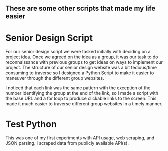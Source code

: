 ## These are some other scripts that made my life easier

# Senior Design Script
For our senior design script we were tasked initially with deciding on a project idea. Once we agreed on the idea as a group, it was our task to do reconnaissance with previous groups to get ideas on ways to implement our project. The structure of our senior design website was a bit tedious/time consuming to traverse so I designed a Python Script to make it easier to maneuver through the different group websites.

I noticed that each link was the same pattern with the exception of the number identifying the group at the end of the link, so I made a script with the base URL and a for loop to produce clickable links to the screen. This made it much easier to traverse different group websites in a timely manner.

# Test Python
This was one of my first experiments with API usage, web scraping, and JSON parsing. I scraped data from publicly available API(s).
